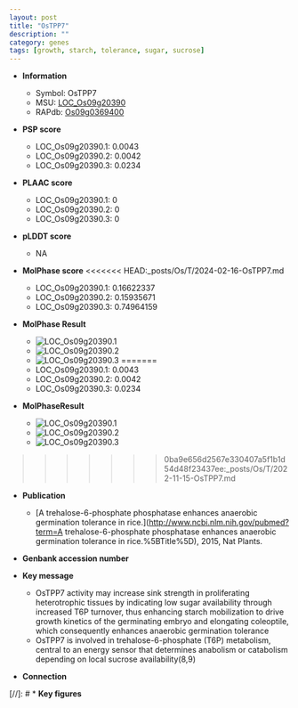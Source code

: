 ```yaml
---
layout: post
title: "OsTPP7"
description: ""
category: genes
tags: [growth, starch, tolerance, sugar, sucrose]
---
```


* **Information**  
    + Symbol: OsTPP7  
    + MSU: [LOC_Os09g20390](http://rice.plantbiology.msu.edu/cgi-bin/ORF_infopage.cgi?orf=LOC_Os09g20390)  
    + RAPdb: [Os09g0369400](http://rapdb.dna.affrc.go.jp/viewer/gbrowse_details/irgsp1?name=Os09g0369400)  

* **PSP score**  
    + LOC_Os09g20390.1: 0.0043 
    + LOC_Os09g20390.2: 0.0042 
    + LOC_Os09g20390.3: 0.0234 

* **PLAAC score**  
    + LOC_Os09g20390.1: 0 
    + LOC_Os09g20390.2: 0 
    + LOC_Os09g20390.3: 0 

* **pLDDT score**
    + NA


* **MolPhase score**
<<<<<<< HEAD:_posts/Os/T/2024-02-16-OsTPP7.md
    + LOC_Os09g20390.1: 0.16622337
    + LOC_Os09g20390.2: 0.15935671
    + LOC_Os09g20390.3: 0.74964159

* **MolPhase Result**
    + ![LOC_Os09g20390.1](https://304243504.github.io/Pictures/LOC_Os09g/LOC_Os09g20390.1.png)
    + ![LOC_Os09g20390.2](https://304243504.github.io/Pictures/LOC_Os09g/LOC_Os09g20390.2.png)
    + ![LOC_Os09g20390.3](https://304243504.github.io/Pictures/LOC_Os09g/LOC_Os09g20390.3.png)
=======
    + LOC_Os09g20390.1: 0.0043
    + LOC_Os09g20390.2: 0.0042
    + LOC_Os09g20390.3: 0.0234

* **MolPhaseResult**
    + ![LOC_Os09g20390.1](https://ricepsp.github.io/pictures/LOC_Os09g/LOC_Os09g20390.1.png)
    + ![LOC_Os09g20390.2](https://ricepsp.github.io/pictures/LOC_Os09g/LOC_Os09g20390.2.png)
    + ![LOC_Os09g20390.3](https://ricepsp.github.io/pictures/LOC_Os09g/LOC_Os09g20390.3.png)
>>>>>>> 0ba9e656d2567e330407a5f1b1d54d48f23437ee:_posts/Os/T/2022-11-15-OsTPP7.md

* **Publication**  
    + [A trehalose-6-phosphate phosphatase enhances anaerobic germination tolerance in rice.](http://www.ncbi.nlm.nih.gov/pubmed?term=A trehalose-6-phosphate phosphatase enhances anaerobic germination tolerance in rice.%5BTitle%5D), 2015, Nat Plants.

* **Genbank accession number**  

* **Key message**  
    + OsTPP7 activity may increase sink strength in proliferating heterotrophic tissues by indicating low sugar availability through increased T6P turnover, thus enhancing starch mobilization to drive growth kinetics of the germinating embryo and elongating coleoptile, which consequently enhances anaerobic germination tolerance
    + OsTPP7 is involved in trehalose-6-phosphate (T6P) metabolism, central to an energy sensor that determines anabolism or catabolism depending on local sucrose availability(8,9)

* **Connection**  

[//]: # * **Key figures**  


